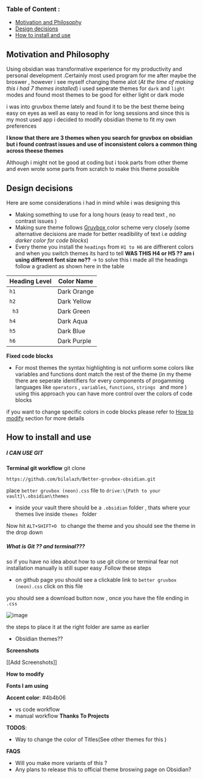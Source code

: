### Table of Content : 

- [Motivation  and Philosophy](#motivation)
- [Design decisions](#design)
- [How to install and use](#install)

 ## Motivation  and Philosophy <a name= "motivation"></a>
Using obsidian was transformative experience for my productivity and personal development .Certainly most used program for me after maybe the broswer , however i see myself changing theme alot (*At the time of making this i had 7 themes installed*) i used seperate themes for ``dark`` and ``light `` modes and found most themes to be good for either light or dark mode 

i was into gruvbox theme lately and found it to be the best theme being easy on eyes as well as easy to read in for long sessions and since this is my most used app i decided to modify obsidian theme to fit my own preferences 

**I know that there are 3 themes when you search for gruvbox on obsidian but i found contrast issues and use of inconsistent colors a common thing across theese themes**

Although i might not be good at coding  but i took parts from other theme and even wrote some parts from scratch to make this theme possible


## Design decisions <a name= "design"></a>

Here are some considerations i had in mind while i was designing this 
 - Making something to use for a long hours (easy to read text , no contrast issues )
- Making sure theme follows [Gruvbox ](https://github.com/morhetz/gruvbox) color scheme very  closely (some alternative decisions are made for better readibility of text i.e *adding darker color for code blocks*)
- Every theme you install the ``headings`` from ``H1 to H6`` are diffrerent colors and when you switch themes its hard to tell **WAS THIS H4 or H5  ?? am i using different font size no??** -> to solve this i made all the headings follow a gradient  as shown here in the table 

| Heading Level | Color Name   |
|---------------|--------------|
| ``h1``            | Dark Orange  |
| ``h2``            | Dark Yellow  |
|`` h3``            | Dark Green   |
| ``h4``            | Dark Aqua    |
|`` h5 ``           | Dark Blue    |
|`` h6 ``           | Dark Purple  |



 **Fixed code blocks**
- For most themes the syntax highlighting is not unfiorm some colors like variables and functions dont match the rest of the theme (in my theme there are seperate identifiers for every components of progamming languages like `operators` , `variables`, `functions`, `strings ` and more ) 
using this approach you can have more control over the colors of code blocks

if you want to change specific colors in code blocks please refer to [How to modify](#modify) section for more details


## How to install and use  <a name ="install"></a>

#####  I CAN USE GIT 

**Terminal git workflow**
 git clone 

```
https://github.com/bilalazh/Better-gruvbox-obsidian.git
```
place ``better gruvbox (neon).css`` file to ``drive:\{Path to your vault}\.obsidian\themes``

- inside your vault there should be a ``.obsidian`` folder , thats where your themes live inside ``themes `` folder  

Now hit ``ALT+SHIFT+O `` to change the theme and you should see the theme in the drop down 


##### What is Git ?? and terminal???
 so if you have no idea about how to use git clone or terminal  fear not installation manually is still super easy .Follow these steps 
- on github page you should see a clickable link to ``better gruvbox (neon).css`` click on this file
  
you should see a download button now  , once you have the  file ending in `.css ` 

![image](https://github.com/bilalazh/Better-gruvbox-obsidian/assets/139261053/1d9f5657-650b-4364-9366-680c7099dd3f)

the steps to place it at the right folder are same as earlier 

- Obsidian themes??

**Screenshots**

[[Add Screenshots]]



**How to modify**



**Fonts I am using**

**Accent color**: 
#4b4b06

- vs code workflow 
- manual workflow
**Thanks To Projects**

**TODOS**:
- Way to change the color of Titles(See other themes for this )

**FAQS**
- Will you make more variants of this ?
- Any plans to release this to official theme broswing page on Obsidian?
